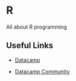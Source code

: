 # R
All about R programming

## Useful Links
* [Datacamp](https://www.datacamp.com/)

* [Datacamp Community](https://www.datacamp.com/community)

